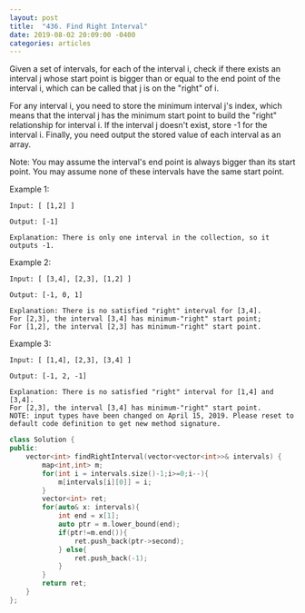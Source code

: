 ```yaml
---
layout: post
title:  "436. Find Right Interval"
date: 2019-08-02 20:09:00 -0400
categories: articles
---
```

Given a set of intervals, for each of the interval i, check if there exists an interval j whose start point is bigger than or equal to the end point of the interval i, which can be called that j is on the "right" of i.

For any interval i, you need to store the minimum interval j's index, which means that the interval j has the minimum start point to build the "right" relationship for interval i. If the interval j doesn't exist, store -1 for the interval i. Finally, you need output the stored value of each interval as an array.

Note:
You may assume the interval's end point is always bigger than its start point.
You may assume none of these intervals have the same start point.
 

Example 1:
```
Input: [ [1,2] ]

Output: [-1]

Explanation: There is only one interval in the collection, so it outputs -1.
```

Example 2:
```
Input: [ [3,4], [2,3], [1,2] ]

Output: [-1, 0, 1]

Explanation: There is no satisfied "right" interval for [3,4].
For [2,3], the interval [3,4] has minimum-"right" start point;
For [1,2], the interval [2,3] has minimum-"right" start point.
``` 
Example 3:
```
Input: [ [1,4], [2,3], [3,4] ]

Output: [-1, 2, -1]

Explanation: There is no satisfied "right" interval for [1,4] and [3,4].
For [2,3], the interval [3,4] has minimum-"right" start point.
NOTE: input types have been changed on April 15, 2019. Please reset to default code definition to get new method signature.
```
```c++
class Solution {
public:
    vector<int> findRightInterval(vector<vector<int>>& intervals) {
        map<int,int> m;
        for(int i = intervals.size()-1;i>=0;i--){
            m[intervals[i][0]] = i;
        }
        vector<int> ret;
        for(auto& x: intervals){
            int end = x[1];
            auto ptr = m.lower_bound(end);
            if(ptr!=m.end()){
                ret.push_back(ptr->second);
            } else{
                ret.push_back(-1);
            }
        }
        return ret;
    }
};
```